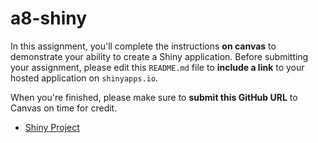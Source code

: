 # a8-shiny
In this assignment, you'll complete the instructions **on canvas** to demonstrate your ability to create a Shiny application. Before submitting your assignment, please edit this `README.md` file to **include a link** to your hosted application on `shinyapps.io`.

When you're finished, please make sure to **submit this GitHub URL** to Canvas on time for credit.

- [Shiny Project](https://yutianlei.shinyapps.io/a8-YTLLL/)
